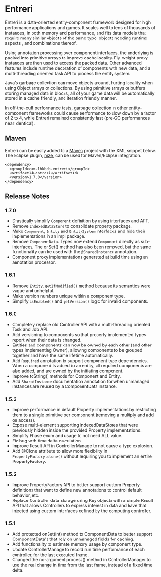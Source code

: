 # Entreri

Entreri is a data-oriented entity-component framework designed for high 
performance applications and games. It scales well to tens of thousands of 
instances, in both memory and performance, and fits data models that require 
many similar objects of the same type, objects needing runtime aspects
, and combinations thereof.

Using annotation processing over component interfaces, the underlying
is packed into primitive arrays to improve cache locality. Fly-weight proxy instances
are then used to access the packed data. Other advanced features include runtime
decoration of components with new data, and a multi-threading oriented task
API to process the entity system.

Java's garbage collection can move objects around, hurting locality when using 
Object arrays or collections. By using primitive arrays or buffers storing
managed data in blocks, all of your game data will be automatically stored in a
cache friendly, and iteration friendly manner.

In off-the-cuff performance tests, garbage collection in other entity-component
frameworks could cause performance to slow down by a factor of 2 to 4, while 
Entreri remained consistently fast (pre-GC performances near identical).

## Maven

Entreri can be easily added to a [Maven][] project with the XML snippet below.
The Eclipse plugin, [m2e][], can be used for Maven/Eclipse integration.

    <dependency>
      <groupId>com.lhkbob.entreri</groupId>
      <artifactId>entreri</artifactId>
      <version>1.7.0</version>
    </dependency>
    
[Maven]: http://maven.apache.org
[m2e]: http://eclipse.org/m2e

## Release Notes

### 1.7.0
* Drastically simplify `Component` definition by using interfaces and APT.
* Remove `IndexedDataStore` to consolidate property package.
* Make `Component`, `Entity` and `EntitySystem` interfaces and hide their implementations
  in an impl package.
* Remove `ComponentData`. Types now extend `Component` directly as sub-interfaces. The
  onSet() method has also been removed, but the same functionality can be used with the
  `@SharedInstance` annotation.
* Component proxy implementations generated at build time using an annotation
  processor.

### 1.6.1
* Remove `Entity.getIfModified()` method because its semantics were vague and unhelpful.
* Make version numbers unique within a component type.
* Simplify `isEnabled()` and `getVersion()` logic for invalid components.

### 1.6.0
* Completely replace old Controller API with a multi-threading oriented Task 
  and Job API.
* Add versioning to components so that properly implemented types report when 
  their data is changed.
* Entities and components can now be owned by each other (and other types 
  implementing Owner), allowing components to be grouped together and have the
  same lifetime automatically.
* Add `Required` annotation to support component type dependencies. When a 
  component is added to an entity, all required components are also added, and
  are owned by the initiating component.
* Improve toString() methods for Component and Entity.
* Add `SharedInstance` documentation annotation for when unmanaged instances
  are reused by a ComponentData instance.

### 1.5.3
* Improve performance in default Property implementations by restricting them
  to a single primitive per component (removing a multiply and add on access).
* Expose multi-element supporting IndexedDataStores that were previously hidden
  inside the provided Property implementations.
* Simplify Phase enum and usage to not need ALL value.
* Fix bug with time delta calculation.
* Improve Result API in ControllerManage to not cause a type explosion.
* Add @Clone attribute to allow more flexibility in `PropertyFactory.clone()`
  without requiring you to implement an entire PropertyFactory.

### 1.5.2
* Improve PropertyFactory API to better support custom Property definitions 
  that want to define new annotations to control default behavior, etc.
* Replace Controller data storage using Key objects with a simple Result API
  that allows Controllers to express interest in data and have that injected
  using custom interfaces defined by the computing controller.

### 1.5.1
* Add protected onSet(int) method to ComponentData to better support 
  ComponentData's that rely on unmanaged fields for caching.
* Add functionality to estimate memory usage by component type.
* Update ControllerManage to record run time performance of each controller,
  for the last executed frame.
* Changed the no-argument process() method in ControllerManager to use the
  real change in time from the last frame, instead of a fixed time delta.
   